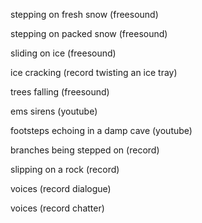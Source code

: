 stepping on fresh snow (freesound)

stepping on packed snow (freesound)

sliding on ice (freesound)

ice cracking (record twisting an ice tray)

trees falling (freesound)

ems sirens (youtube)

footsteps echoing in a damp cave (youtube)

branches being stepped on (record)

slipping on a rock (record)

voices (record dialogue)

voices (record chatter)
